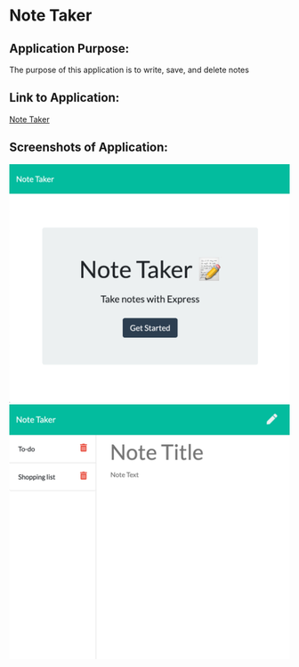 # Note Taker

## Application Purpose:
The purpose of this application is to write, save, and delete notes

## Link to Application:
[Note Taker](https://note-taker-ss.herokuapp.com/)

## Screenshots of Application:
![screenshot](/public/assets/images/ss1.png)
![screenshot2](/public/assets/images/ss2.png)
